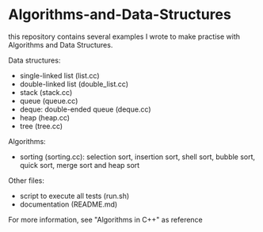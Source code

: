 # Algorithms-and-Data-Structures

this repository contains several examples I wrote to make practise with Algorithms and Data Structures.

Data structures:
* single-linked list (list.cc)
* double-linked list (double_list.cc)
* stack (stack.cc)
* queue (queue.cc)
* deque: double-ended queue (deque.cc)
* heap (heap.cc)
* tree (tree.cc)

Algorithms:
* sorting (sorting.cc): selection sort, insertion sort, shell sort, bubble sort, quick sort, merge sort and heap sort

Other files:
* script to execute all tests (run.sh)
* documentation (README.md)

For more information, see "Algorithms in C++" as reference
